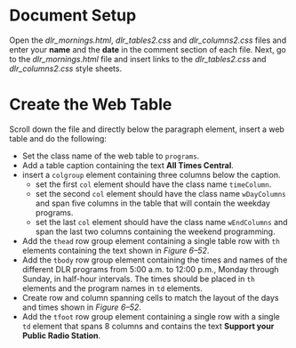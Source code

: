 # Document Setup

Open the *dlr_mornings.html*, *dlr_tables2.css* and *dlr_columns2.css* files and enter your **name** and the **date** in the comment section of each file. Next, go to the *dlr_mornings.html* file and insert links to the *dlr_tables2.css* and *dlr_columns2.css* style sheets. 

# Create the Web Table

Scroll down the file and directly below the paragraph element, insert a web table and do the following:
* Set the class name of the web table to `programs`.
* Add a table caption containing the text **All Times Central**.
* insert a `colgroup` element containing three columns below the caption. 
    * set the first `col` element should have the class name `timeColumn`.
    * set the second `col` element should have the class name `wDayColumns` and span five columns in the table that will contain the weekday programs.
    * set the last `col` element should have the class name `wEndColumns` and span the last two columns containing the weekend programming.
*  Add the `thead` row group element containing a single table row with `th` elements containing the text shown in *Figure 6–52*. 
* Add the `tbody` row group element containing the times and names of the different DLR programs from 5:00 a.m. to 12:00 p.m., Monday through Sunday, in half-hour intervals. The times should be placed in `th` elements and the program names in `td` elements. 
* Create row and column spanning cells to match the layout of the days and times shown in *Figure 6–52*.
* Add the `tfoot` row group element containing a single row with a single `td` element that spans 8 columns and contains the text **Support your Public Radio Station**. 


